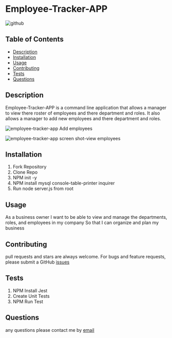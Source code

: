 # Employee-Tracker-APP
  
  ![github](https://img.shields.io/badge/license-MIT-blue.svg)

  ## Table of Contents
  * [Description](#description)
  * [Installation](#installation)
  * [Usage](#usage)
  * [Contributing](#contributing)
  * [Tests](#tests)
  * [Questions](#questions)
 

  ## Description
  Employee-Tracker-APP is a command line application that allows a manager to view there roster of employees and there department and roles. It also
  allows a manager to add new employees and there department and roles.

  ![employee-tracker-app Add employees](https://user-images.githubusercontent.com/57837212/100274609-bc59cb80-2f2c-11eb-8dce-a56d691d13b4.PNG)

  ![employee-tracker-app screen shot-view employees](https://user-images.githubusercontent.com/57837212/100275482-fecfd800-2f2d-11eb-803b-bc5b43206623.PNG)
  

  ## Installation
  1. Fork Repository
  2. Clone Repo
  3. NPM init -y
  4. NPM install mysql console-table-printer inquirer
  5. Run node server.js from root
  

  ## Usage
 As a business owner
I want to be able to view and manage the departments, roles, and employees in my company
So that I can organize and plan my business

  ## Contributing
  pull requests and stars are always welcome. For bugs and feature requests, please submit a GitHub [issues](https://github.com/scottpwells/employee-tracker-app/issues)

  ## Tests
  1. NPM Install Jest
  2. Create Unit Tests
  3. NPM Run Test
  
  ## Questions
  any questions please contact me by [email](mailto:scottpwells@gmail.com)
